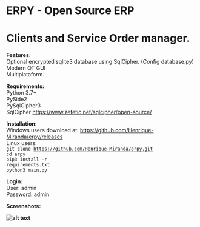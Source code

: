 # ERPY - Open Source ERP
# Clients and Service Order manager.

<b>Features:</b><br>
Optional encrypted sqlite3 database using SqlCipher. (Config database.py)<br>
Modern QT GUI<br>
Multiplataform.<br>

<b>Requirements:</b><br>
Python 3.7+<br>
PySide2<br>
PySqlCipher3<br>
SqlCipher https://www.zetetic.net/sqlcipher/open-source/<br>

<b>Installation:</b><br>
Windows users download at: https://github.com/Henrique-Miranda/erpy/releases<br>
Linux users:<br>
<code>git clone https://github.com/Henrique-Miranda/erpy.git</code><br>
<code>cd erpy</code><br>
<code>pip3 install -r requirements.txt</code><br>
<code>python3 main.py</code><br>

<b>Login:</b><br>
User: admin<br>
Password: admin<br>

<b>Screenshots:<b><br>

![alt text](https://raw.githubusercontent.com/Henrique-Miranda/erpy/master/screenshots/login.png)
